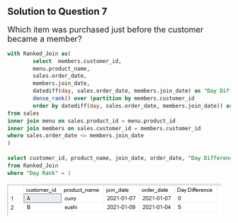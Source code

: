 <h2>Solution to Question 7</h2>
<font size = "+1.5">Which item was purchased just before the customer became a member?</font>

````sql 
with Ranked_Join as(
		select	members.customer_id, 
		menu.product_name, 
		sales.order_date,
		members.join_date,
		datediff(day, sales.order_date, members.join_date) as "Day Difference",
		dense_rank() over (partition by members.customer_id
		order by datediff(day, sales.order_date, members.join_date)) as "Day Rank"
from sales
inner join menu on sales.product_id = menu.product_id
inner join members on sales.customer_id = members.customer_id
where sales.order_date <= members.join_date
)

select customer_id, product_name, join_date, order_date, "Day Difference"
from Ranked_Join
where "Day Rank" = 1
````
<img src = "danny_7.png">